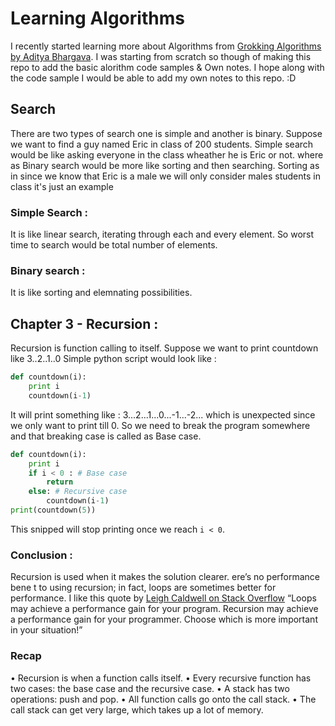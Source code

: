 # Learning Algorithms

I recently started learning more about Algorithms from [Grokking Algorithms by Aditya Bhargava][1]. I was starting from scratch so though of making this repo to add the basic alorithm code samples & Own notes. I hope along with the code sample I would be able to add my own notes to this repo. :D 


## Search 

There are two types of search one is simple and another is binary. Suppose we want to find a guy named Eric in class of 200 students. Simple search would be like asking everyone in the class wheather he is Eric or not. where as Binary search would be 
more like sorting and then searching. Sorting as in since we know that Eric is a male we will only consider males students in class it's just an example

### Simple Search :
It is like linear search, iterating through each and every element. So worst time to search would be total number of elements.

### Binary search : 
It is like sorting and elemnating possibilities.


## Chapter 3 - Recursion :
Recursion is function calling to itself. Suppose we want to print countdown like 3..2..1..0 
Simple python script would look like :
```python
def countdown(i):
    print i
    countdown(i-1)
```
It will print something like : 3...2...1...0...-1...-2... which is unexpected since we only want to print till 0. So we need to break the program somewhere and that breaking case is called as Base case. 

```python
def countdown(i): 
	print i 
	if i < 0 : # Base case
		return
	else: # Recursive case
		countdown(i-1)
print(countdown(5))
```

This snipped will stop printing once we reach `i < 0`.

### Conclusion :
Recursion is used when it makes the solution clearer.  ere’s no performance bene t to using recursion; in fact, loops are sometimes better for performance. I like this quote by [Leigh Caldwell on Stack Overflow][2] “Loops may achieve a performance gain for your program. Recursion may achieve a performance gain for your programmer. Choose which is more important in your situation!”

### Recap
• Recursion is when a function calls itself.
• Every recursive function has two cases: the base case and the recursive case.
• A stack has two operations: push and pop.
• All function calls go onto the call stack.
• The call stack can get very large, which takes up a lot of memory.




[1]:https://www.amazon.com/Grokking-Algorithms-illustrated-programmers-curious/dp/1617292230
[2]: http://stackoverflow.com/a/72694/139117 
